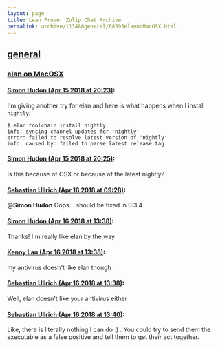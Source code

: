 ```yaml
---
layout: page
title: Lean Prover Zulip Chat Archive 
permalink: archive/113488general/68393elanonMacOSX.html
---
```


## [general](index.html)
### [elan on MacOSX](68393elanonMacOSX.html)

#### [Simon Hudon (Apr 15 2018 at 20:23)](https://leanprover.zulipchat.com/#narrow/stream/113488-general/topic/elan%20on%20MacOSX/near/125118341):
I'm giving another try for elan and here is what happens when I install `nightly`:

```
$ elan toolchain install nightly
info: syncing channel updates for 'nightly'
error: failed to resolve latest version of 'nightly'
info: caused by: failed to parse latest release tag
```

#### [Simon Hudon (Apr 15 2018 at 20:25)](https://leanprover.zulipchat.com/#narrow/stream/113488-general/topic/elan%20on%20MacOSX/near/125118388):
Is this because of OSX or because of the latest nightly?

#### [Sebastian Ullrich (Apr 16 2018 at 09:28)](https://leanprover.zulipchat.com/#narrow/stream/113488-general/topic/elan%20on%20MacOSX/near/125138749):
@**Simon Hudon** Oops... should be fixed in 0.3.4

#### [Simon Hudon (Apr 16 2018 at 13:38)](https://leanprover.zulipchat.com/#narrow/stream/113488-general/topic/elan%20on%20MacOSX/near/125145662):
Thanks! I'm really like elan by the way

#### [Kenny Lau (Apr 16 2018 at 13:38)](https://leanprover.zulipchat.com/#narrow/stream/113488-general/topic/elan%20on%20MacOSX/near/125145665):
my antivirus doesn't like elan though

#### [Sebastian Ullrich (Apr 16 2018 at 13:38)](https://leanprover.zulipchat.com/#narrow/stream/113488-general/topic/elan%20on%20MacOSX/near/125145666):
Well, elan doesn't like your antivirus either

#### [Sebastian Ullrich (Apr 16 2018 at 13:40)](https://leanprover.zulipchat.com/#narrow/stream/113488-general/topic/elan%20on%20MacOSX/near/125145673):
Like, there is literally nothing I can do :) . You could try to send them the executable as a false positive and tell them to get their act together.

